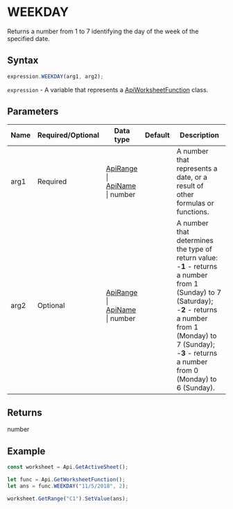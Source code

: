 # WEEKDAY

Returns a number from 1 to 7 identifying the day of the week of the specified date.

## Syntax

```javascript
expression.WEEKDAY(arg1, arg2);
```

`expression` - A variable that represents a [ApiWorksheetFunction](../ApiWorksheetFunction.md) class.

## Parameters

| **Name** | **Required/Optional** | **Data type** | **Default** | **Description** |
| ------------- | ------------- | ------------- | ------------- | ------------- |
| arg1 | Required | [ApiRange](../../ApiRange/ApiRange.md) \| [ApiName](../../ApiName/ApiName.md) \| number |  | A number that represents a date, or a result of other formulas or functions. |
| arg2 | Optional | [ApiRange](../../ApiRange/ApiRange.md) \| [ApiName](../../ApiName/ApiName.md) \| number |  | A number that determines the type of return value: -**1** - returns a number from 1 (Sunday) to 7 (Saturday); -**2** - returns a number from 1 (Monday) to 7 (Sunday); -**3** - returns a number from 0 (Monday) to 6 (Sunday). |

## Returns

number

## Example



```javascript editor-xlsx
const worksheet = Api.GetActiveSheet();

let func = Api.GetWorksheetFunction();
let ans = func.WEEKDAY("11/5/2018", 2); 

worksheet.GetRange("C1").SetValue(ans);

```
